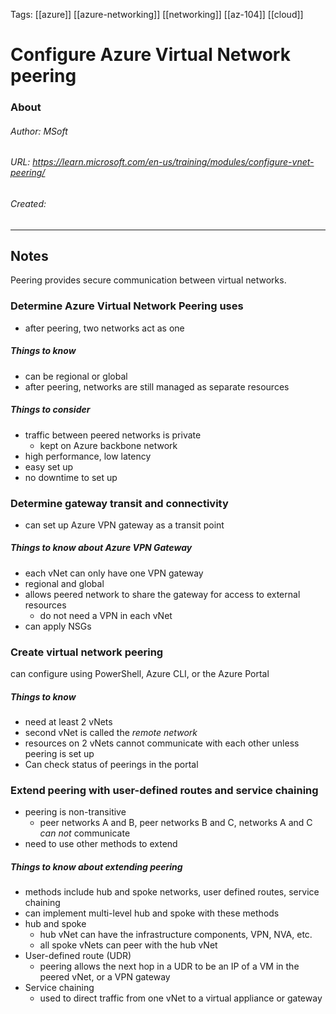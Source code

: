 Tags: [[azure]] [[azure-networking]] [[networking]] [[az-104]] [[cloud]]

# Configure Azure Virtual Network peering
### About
###### Author: MSoft
###### URL: https://learn.microsoft.com/en-us/training/modules/configure-vnet-peering/
###### Created:
-------------------------------------------------------------------
## Notes
Peering provides secure communication between virtual networks.
### Determine Azure Virtual Network Peering uses
- after peering, two networks act as one
##### Things to know
- can be regional or global
- after peering, networks are still managed as separate resources
##### Things to consider
- traffic between peered networks is private
	- kept on Azure backbone network
- high performance, low latency
- easy set up
- no downtime to set up
### Determine gateway transit and connectivity
- can set up Azure VPN gateway as a transit point
##### Things to know about Azure VPN Gateway
- each vNet can only have one VPN gateway
- regional and global
- allows peered network to share the gateway for access to external resources
	- do not need a VPN in each vNet
- can apply NSGs
### Create virtual network peering
can configure using PowerShell, Azure CLI, or the Azure Portal
##### Things to know
- need at least 2 vNets
- second vNet is called the _remote network_ 
- resources on 2 vNets cannot communicate with each other unless peering is set up
- Can check status of peerings in the portal
### Extend peering with user-defined routes and service chaining
- peering is non-transitive
	- peer networks A and B, peer networks B and C, networks A and C _can not_ communicate
- need to use other methods to extend
##### Things to know about extending peering
- methods include hub and spoke networks, user defined routes, service chaining
- can implement multi-level hub and spoke with these methods
- hub and spoke
	- hub vNet can have the infrastructure components, VPN, NVA, etc.
	- all spoke vNets can peer with the hub vNet
- User-defined route (UDR)
	- peering allows the next hop in a UDR to be an IP of a VM in the peered vNet, or a VPN gateway
- Service chaining
	- used to direct traffic from one vNet to a virtual appliance or gateway


